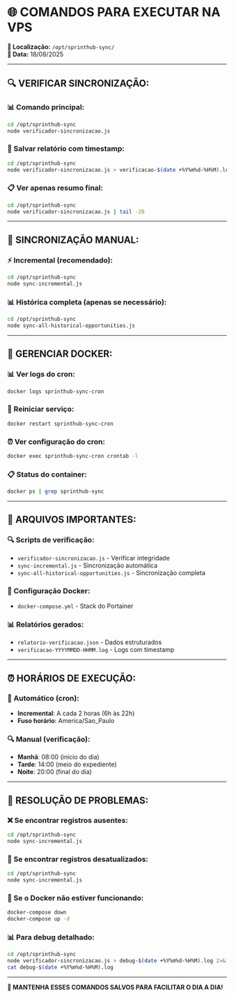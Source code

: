 # 🌐 COMANDOS PARA EXECUTAR NA VPS

**📍 Localização:** `/opt/sprinthub-sync/`  
**📅 Data:** 18/08/2025

---

## 🔍 **VERIFICAR SINCRONIZAÇÃO:**

### **📊 Comando principal:**
```bash
cd /opt/sprinthub-sync
node verificador-sincronizacao.js
```

### **📄 Salvar relatório com timestamp:**
```bash
cd /opt/sprinthub-sync
node verificador-sincronizacao.js > verificacao-$(date +%Y%m%d-%H%M).log 2>&1
```

### **📋 Ver apenas resumo final:**
```bash
cd /opt/sprinthub-sync
node verificador-sincronizacao.js | tail -20
```

---

## 🔄 **SINCRONIZAÇÃO MANUAL:**

### **⚡ Incremental (recomendado):**
```bash
cd /opt/sprinthub-sync
node sync-incremental.js
```

### **📊 Histórica completa (apenas se necessário):**
```bash
cd /opt/sprinthub-sync
node sync-all-historical-opportunities.js
```

---

## 🐳 **GERENCIAR DOCKER:**

### **📊 Ver logs do cron:**
```bash
docker logs sprinthub-sync-cron
```

### **🔄 Reiniciar serviço:**
```bash
docker restart sprinthub-sync-cron
```

### **⏰ Ver configuração do cron:**
```bash
docker exec sprinthub-sync-cron crontab -l
```

### **📋 Status do container:**
```bash
docker ps | grep sprinthub-sync
```

---

## 📁 **ARQUIVOS IMPORTANTES:**

### **🔍 Scripts de verificação:**
- `verificador-sincronizacao.js` - Verificar integridade
- `sync-incremental.js` - Sincronização automática
- `sync-all-historical-opportunities.js` - Sincronização completa

### **🐳 Configuração Docker:**
- `docker-compose.yml` - Stack do Portainer

### **📊 Relatórios gerados:**
- `relatorio-verificacao.json` - Dados estruturados
- `verificacao-YYYYMMDD-HHMM.log` - Logs com timestamp

---

## ⏰ **HORÁRIOS DE EXECUÇÃO:**

### **🤖 Automático (cron):**
- **Incremental**: A cada 2 horas (6h às 22h)
- **Fuso horário**: America/Sao_Paulo

### **🔍 Manual (verificação):**
- **Manhã**: 08:00 (início do dia)
- **Tarde**: 14:00 (meio do expediente)  
- **Noite**: 20:00 (final do dia)

---

## 🚨 **RESOLUÇÃO DE PROBLEMAS:**

### **❌ Se encontrar registros ausentes:**
```bash
cd /opt/sprinthub-sync
node sync-incremental.js
```

### **🔄 Se encontrar registros desatualizados:**
```bash
cd /opt/sprinthub-sync
node sync-incremental.js
```

### **🐳 Se o Docker não estiver funcionando:**
```bash
docker-compose down
docker-compose up -d
```

### **📊 Para debug detalhado:**
```bash
cd /opt/sprinthub-sync
node verificador-sincronizacao.js > debug-$(date +%Y%m%d-%H%M).log 2>&1
cat debug-$(date +%Y%m%d-%H%M).log
```

---

**🎯 MANTENHA ESSES COMANDOS SALVOS PARA FACILITAR O DIA A DIA!**


